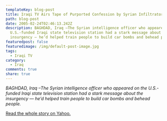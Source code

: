 ```yaml
---
templateKey: blog-post
title: Iraqi TV Airs Tape of Purported Confession by Syrian Infiltrator
path: blog-post
date: 2005-02-24T02:46:13.242Z
description: BAGHDAD, Iraq –The Syrian intelligence officer who appeared on the
  U.S.-funded Iraqi state television station had a stark message about the
  insurgency — he’d helped train people to build car bombs and behead people.
featuredpost: false
featuredimage: /img/default-post-image.jpg
tags:
  - Iraqi TV
category:
  - Iraq
comments: true
share: true
---
```

<!--StartFragment-->

*BAGHDAD, Iraq –The Syrian intelligence officer who appeared on the U.S.-funded Iraqi state television station had a stark message about the insurgency — he’d helped train people to build car bombs and behead people.*

[Read the whole story on Yahoo.](http://story.news.yahoo.com/news?tmpl=story2&u=/ap/20050224/ap_on_re_mi_ea/iraq_video)

<!--EndFragment-->